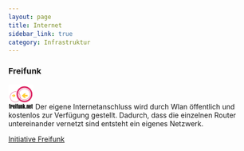```yaml
---
layout: page
title: Internet
sidebar_link: true
category: Infrastruktur
---
```


### Freifunk
![](img/foss/freifunk.png "Freifunk")
Der eigene Internetanschluss wird durch Wlan öffentlich und kostenlos zur Verfügung gestellt. Dadurch, dass die einzelnen Router untereinander vernetzt sind entsteht ein eigenes Netzwerk.

[Initiative Freifunk](https://freifunk.net/)
